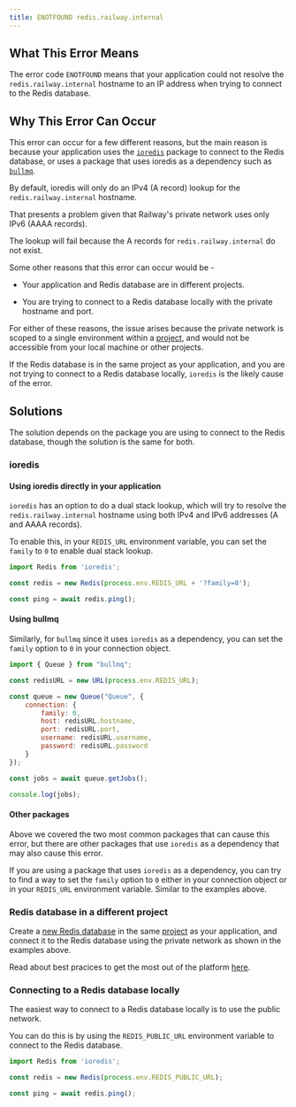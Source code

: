```yaml
---
title: ENOTFOUND redis.railway.internal
---
```


## What This Error Means

The error code `ENOTFOUND` means that your application could not resolve the `redis.railway.internal` hostname to an IP address when trying to connect to the Redis database.

## Why This Error Can Occur

This error can occur for a few different reasons, but the main reason is because your application uses the [`ioredis`](https://www.npmjs.com/package/ioredis) package to connect to the Redis database, or uses a package that uses ioredis as a dependency such as [`bullmq`](https://docs.bullmq.io/).

By default, ioredis will only do an IPv4 (A record) lookup for the `redis.railway.internal` hostname.

That presents a problem given that Railway's private network uses only IPv6 (AAAA records).

The lookup will fail because the A records for `redis.railway.internal` do not exist.

Some other reasons that this error can occur would be -

- Your application and Redis database are in different projects.

- You are trying to connect to a Redis database locally with the private hostname and port.

For either of these reasons, the issue arises because the private network is scoped to a single environment within a [project](https://docs.railway.com/overview/the-basics#project--project-canvas), and would not be accessible from your local machine or other projects.

If the Redis database is in the same project as your application, and you are not trying to connect to a Redis database locally, `ioredis` is the likely cause of the error.

## Solutions

The solution depends on the package you are using to connect to the Redis database, though the solution is the same for both.

### ioredis

#### Using ioredis directly in your application

`ioredis` has an option to do a dual stack lookup, which will try to resolve the `redis.railway.internal` hostname using both IPv4 and IPv6 addresses (A and AAAA records).

To enable this, in your `REDIS_URL` environment variable, you can set the `family` to `0` to enable dual stack lookup.

```js
import Redis from 'ioredis';

const redis = new Redis(process.env.REDIS_URL + '?family=0');

const ping = await redis.ping();
```

#### Using bullmq

Similarly, for `bullmq` since it uses `ioredis` as a dependency, you can set the `family` option to `0` in your connection object.

```js
import { Queue } from "bullmq";

const redisURL = new URL(process.env.REDIS_URL);

const queue = new Queue("Queue", {
    connection: {
        family: 0,
        host: redisURL.hostname,
        port: redisURL.port,
        username: redisURL.username,
        password: redisURL.password
    }
});

const jobs = await queue.getJobs();

console.log(jobs);
```

#### Other packages

Above we covered the two most common packages that can cause this error, but there are other packages that use `ioredis` as a dependency that may also cause this error.

If you are using a package that uses `ioredis` as a dependency, you can try to find a way to set the `family` option to `0` either in your connection object or in your `REDIS_URL` environment variable. Similar to the examples above.

### Redis database in a different project

Create a [new Redis database](https://docs.railway.com/guides/redis) in the same [project](https://docs.railway.com/overview/the-basics#project--project-canvas) as your application, and connect it to the Redis database using the private network as shown in the examples above.

Read about best pracices to get the most out of the platform [here](/overview/best-practices).

### Connecting to a Redis database locally

The easiest way to connect to a Redis database locally is to use the public network.

You can do this is by using the `REDIS_PUBLIC_URL` environment variable to connect to the Redis database.

```js
import Redis from 'ioredis';

const redis = new Redis(process.env.REDIS_PUBLIC_URL);

const ping = await redis.ping();
```
